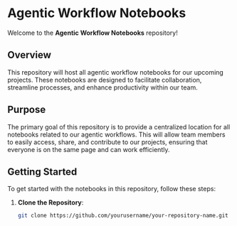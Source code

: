 # Agentic Workflow Notebooks

Welcome to the **Agentic Workflow Notebooks** repository!

## Overview

This repository will host all agentic workflow notebooks for our upcoming projects. These notebooks are designed to facilitate collaboration, streamline processes, and enhance productivity within our team. 

## Purpose

The primary goal of this repository is to provide a centralized location for all notebooks related to our agentic workflows. This will allow team members to easily access, share, and contribute to our projects, ensuring that everyone is on the same page and can work efficiently.

## Getting Started

To get started with the notebooks in this repository, follow these steps:

1. **Clone the Repository**:
   ```bash
   git clone https://github.com/yourusername/your-repository-name.git
